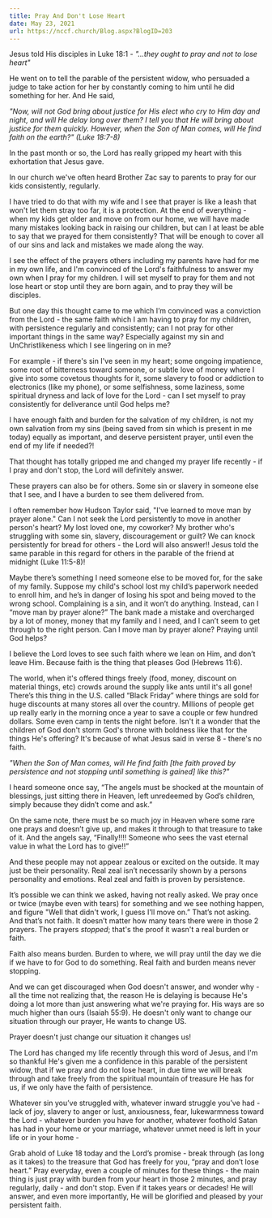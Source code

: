 ```yaml
---
title: Pray And Don't Lose Heart
date: May 23, 2021
url: https://nccf.church/Blog.aspx?BlogID=203
---
```


Jesus told His disciples in Luke 18:1 - *"...they ought to pray and not to lose heart"*

He went on to tell the parable of the persistent widow, who persuaded a judge to take action for her by constantly coming to him until he did something for her. And He said,

*"Now, will not God bring about justice for His elect who cry to Him day and night, and will He delay long over them? I tell you that He will bring about justice for them quickly. However, when the Son of Man comes, will He find faith on the earth?" (Luke 18:7-8)*

In the past month or so, the Lord has really gripped my heart with this exhortation that Jesus gave.

In our church we've often heard Brother Zac say to parents to pray for our kids consistently, regularly.

I have tried to do that with my wife and I see that prayer is like a leash that won't let them stray too far, it is a protection. At the end of everything - when my kids get older and move on from our home, we will have made many mistakes looking back in raising our children, but can I at least be able to say that we prayed for them consistently? That will be enough to cover all of our sins and lack and mistakes we made along the way.

I see the effect of the prayers others including my parents have had for me in my own life, and I'm convinced of the Lord's faithfulness to answer my own when I pray for my children. I will set myself to pray for them and not lose heart or stop until they are born again, and to pray they will be disciples.

But one day this thought came to me which I’m convinced was a conviction from the Lord - the same faith which I am having to pray for my children, with persistence regularly and consistently; can I not pray for other important things in the same way? Especially against my sin and UnChristlikeness which I see lingering on in me?

For example - if there's sin I've seen in my heart; some ongoing impatience, some root of bitterness toward someone, or subtle love of money where I give into some covetous thoughts for it, some slavery to food or addiction to electronics (like my phone), or some selfishness, some laziness, some spiritual dryness and lack of love for the Lord - can I set myself to pray consistently for deliverance until God helps me?

I have enough faith and burden for the salvation of my children, is not my own salvation from my sins (being saved from sin which is present in me today) equally as important, and deserve persistent prayer, until even the end of my life if needed?!

That thought has totally gripped me and changed my prayer life recently - if I pray and don't stop, the Lord will definitely answer.

These prayers can also be for others. Some sin or slavery in someone else that I see, and I have a burden to see them delivered from.

I often remember how Hudson Taylor said, "I've learned to move man by prayer alone." Can I not seek the Lord persistently to move in another person's heart? My lost loved one, my coworker? My brother who's struggling with some sin, slavery, discouragement or guilt? We can knock persistently for bread for others - the Lord will also answer!! Jesus told the same parable in this regard for others in the parable of the friend at midnight (Luke 11:5-8)!

Maybe there’s something I need someone else to be moved for, for the sake of my family. Suppose my child's school lost my child’s paperwork needed to enroll him, and he’s in danger of losing his spot and being moved to the wrong school. Complaining is a sin, and it won’t do anything. Instead, can I “move man by prayer alone?” The bank made a mistake and overcharged by a lot of money, money that my family and I need, and I can’t seem to get through to the right person. Can I move man by prayer alone? Praying until God helps?

I believe the Lord loves to see such faith where we lean on Him, and don’t leave Him. Because faith is the thing that pleases God (Hebrews 11:6).

The world, when it's offered things freely (food, money, discount on material things, etc) crowds around the supply like ants until it's all gone! There’s this thing in the U.S. called “Black Friday” where things are sold for huge discounts at many stores all over the country. Millions of people get up really early in the morning once a year to save a couple or few hundred dollars. Some even camp in tents the night before. Isn't it a wonder that the children of God don't storm God's throne with boldness like that for the things He's offering? It's because of what Jesus said in verse 8 - there's no faith.

*"When the Son of Man comes, will He find faith [the faith proved by persistence and not stopping until something is gained] like this?"*

I heard someone once say, “The angels must be shocked at the mountain of blessings, just sitting there in Heaven, left unredeemed by God’s children, simply because they didn’t come and ask.”

On the same note, there must be so much joy in Heaven where some rare one prays and doesn’t give up, and makes it through to that treasure to take of it. And the angels say, “Finally!!!! Someone who sees the vast eternal value in what the Lord has to give!!”

And these people may not appear zealous or excited on the outside. It may just be their personality. Real zeal isn’t necessarily shown by a persons personality and emotions. Real zeal and faith is proven by persistence.

It’s possible we can think we asked, having not really asked. We pray once or twice (maybe even with tears) for something and we see nothing happen, and figure "Well that didn't work, I guess I'll move on.” That’s not asking. And that’s not faith. It doesn’t matter how many tears there were in those 2 prayers. The prayers *stopped*; that's the proof it wasn't a real burden or faith.

Faith also means burden. Burden to where, we will pray until the day we die if we have to for God to do something. Real faith and burden means never stopping.

And we can get discouraged when God doesn't answer, and wonder why - all the time not realizing that, the reason He is delaying is because He's doing a lot more than just answering what we're praying for. His ways are so much higher than ours (Isaiah 55:9). He doesn't only want to change our situation through our prayer, He wants to change US.

Prayer doesn't just change our situation it changes us!

The Lord has changed my life recently through this word of Jesus, and I'm so thankful He's given me a confidence in this parable of the persistent widow, that if we pray and do not lose heart, in due time we will break through and take freely from the spiritual mountain of treasure He has for us, if we only have the faith of persistence.

Whatever sin you’ve struggled with, whatever inward struggle you’ve had - lack of joy, slavery to anger or lust, anxiousness, fear, lukewarmness toward the Lord - whatever burden you have for another, whatever foothold Satan has had in your home or your marriage, whatever unmet need is left in your life or in your home -

Grab ahold of Luke 18 today and the Lord’s promise - break through (as long as it takes) to the treasure that God has freely for you, “pray and don’t lose heart.” Pray everyday, even a couple of minutes for these things - the main thing is just pray with burden from your heart in those 2 minutes, and pray regularly, daily - and don't stop. Even if it takes years or decades! He will answer, and even more importantly, He will be glorified and pleased by your persistent faith.

